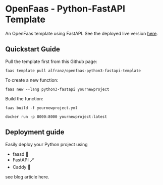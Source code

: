 # OpenFaas - Python-FastAPI Template

An OpenFaas template using FastAPI. See the deployed live version [here](fastapi.alexfranz.com).

## Quickstart Guide

Pull the template first from this Github page: 

```
faas template pull alfranz/openfaas-python3-fastapi-template
```

To create a new function:

```
faas new --lang python3-fastapi yournewproject
```

Build the function:

```
faas build -f yournewproject.yml
```

```
docker run -p 8000:8000 yournewproject:latest
```

## Deployment guide

Easily deploy your Python project using 

- faasd 🐳
- FastAPI 🪄
- Caddy 🔐

see blog article here.